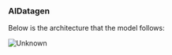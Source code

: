 ### AIDatagen














Below is the architecture that the model follows:

![Unknown](https://github.com/user-attachments/assets/1327e542-66c9-45a5-bb3b-27bd8b3babf1)
